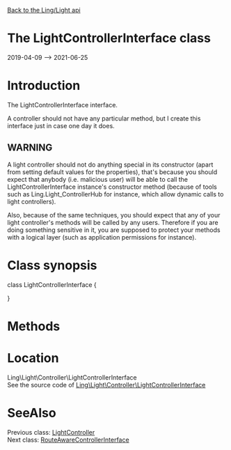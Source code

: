 [Back to the Ling/Light api](https://github.com/lingtalfi/Light/blob/master/doc/api/Ling/Light.md)



The LightControllerInterface class
================
2019-04-09 --> 2021-06-25






Introduction
============

The LightControllerInterface interface.

A controller should not have any particular method, but I create this interface just in case
one day it does.



WARNING
----------
A light controller should not do anything special in its constructor (apart from setting default values
for the properties), that's because you should expect that anybody (i.e. malicious user) will be able
to call the LightControllerInterface instance's constructor method (because of tools such as
Ling.Light_ControllerHub for instance, which allow dynamic calls to light controllers).

Also, because of the same techniques, you should expect that any of your light controller's methods
will be called by any users.
Therefore if you are doing something sensitive in it, you are supposed to protect your methods with
a logical layer (such as application permissions for instance).



Class synopsis
==============


class <span class="pl-k">LightControllerInterface</span>  {

}






Methods
==============






Location
=============
Ling\Light\Controller\LightControllerInterface<br>
See the source code of [Ling\Light\Controller\LightControllerInterface](https://github.com/lingtalfi/Light/blob/master/Controller/LightControllerInterface.php)



SeeAlso
==============
Previous class: [LightController](https://github.com/lingtalfi/Light/blob/master/doc/api/Ling/Light/Controller/LightController.md)<br>Next class: [RouteAwareControllerInterface](https://github.com/lingtalfi/Light/blob/master/doc/api/Ling/Light/Controller/RouteAwareControllerInterface.md)<br>
